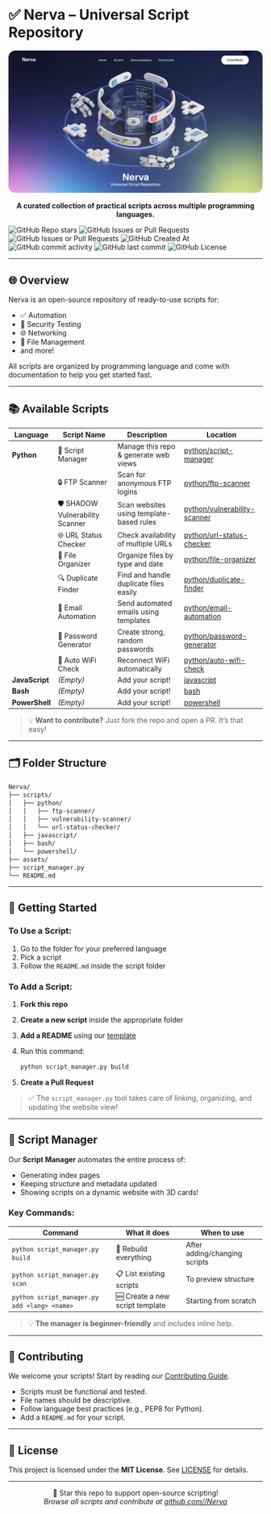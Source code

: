 # ✅ Nerva – Universal Script Repository

<p align="center">
  <img src="assets/banner.jpeg" 
       alt="Nerva - Universal Script Repository" 
     />
</p>

<p align="center"><strong>A curated collection of practical scripts across multiple programming languages.</strong></p>



<p align = "center">
  
  ![GitHub Repo stars](https://img.shields.io/github/stars/curiousbud/Nerva) ![GitHub Issues or Pull Requests](https://img.shields.io/github/issues-pr/curiousbud/Nerva) ![GitHub Issues or Pull Requests](https://img.shields.io/github/issues/curiousbud/Nerva) ![GitHub Created At](https://img.shields.io/github/created-at/curiousbud/Nerva) ![GitHub commit activity](https://img.shields.io/github/commit-activity/t/curiousbud/Nerva) ![GitHub last commit](https://img.shields.io/github/last-commit/curiousbud/Nerva) ![GitHub License](https://img.shields.io/github/license/curiousbud/Nerva)
  
</p>

---

## 🌐 Overview

Nerva is an open-source repository of ready-to-use scripts for:

* ✅ Automation
* 🔐 Security Testing
* 🌐 Networking
* 📁 File Management
* and more!

All scripts are organized by programming language and come with documentation to help you get started fast.

---

## 📚 Available Scripts

| Language       | Script Name                      | Description                              | Location                                                              |
| -------------- | -------------------------------- | ---------------------------------------- | --------------------------------------------------------------------- |
| **Python**     | 🤖 Script Manager                | Manage this repo & generate web views    | [python/script-manager](scripts/python/script-manager/)               |
|                | 🔒 FTP Scanner                   | Scan for anonymous FTP logins            | [python/ftp-scanner](scripts/python/ftp-scanner/)                     |
|                | 🛡️ SHADOW Vulnerability Scanner | Scan websites using template-based rules | [python/vulnerability-scanner](scripts/python/vulnerability-scanner/) |
|                | 🌐 URL Status Checker            | Check availability of multiple URLs      | [python/url-status-checker](scripts/python/url-status-checker/)       |
|                | 📁 File Organizer                | Organize files by type and date          | [python/file-organizer](scripts/python/file-organizer/)               |
|                | 🔍 Duplicate Finder              | Find and handle duplicate files easily   | [python/duplicate-finder](scripts/python/duplicate-finder/)           |
|                | 📧 Email Automation              | Send automated emails using templates    | [python/email-automation](scripts/python/email-automation/)           |
|                | 🔐 Password Generator            | Create strong, random passwords          | [python/password-generator](scripts/python/password-generator/)       |
|                | 📶 Auto WiFi Check               | Reconnect WiFi automatically             | [python/auto-wifi-check](scripts/python/auto-wifi-check/)             |
| **JavaScript** | *(Empty)*                        | Add your script!                         | [javascript](scripts/javascript/)                                     |
| **Bash**       | *(Empty)*                        | Add your script!                         | [bash](scripts/bash/)                                                 |
| **PowerShell** | *(Empty)*                        | Add your script!                         | [powershell](scripts/powershell/)                                     |

> 💡 **Want to contribute?** Just fork the repo and open a PR. It’s that easy!

---

## 🗂️ Folder Structure

```
Nerva/
├── scripts/
│   ├── python/
│   │   ├── ftp-scanner/
│   │   ├── vulnerability-scanner/
│   │   └── url-status-checker/
│   ├── javascript/
│   ├── bash/
│   └── powershell/
├── assets/
├── script_manager.py
└── README.md
```

---

## 🚀 Getting Started

### To Use a Script:

1. Go to the folder for your preferred language
2. Pick a script
3. Follow the `README.md` inside the script folder

### To Add a Script:

1. **Fork this repo**
2. **Create a new script** inside the appropriate folder
3. **Add a README** using our [template](scripts/python/script-manager/README.md)
4. Run this command:

   ```bash
   python script_manager.py build
   ```
5. **Create a Pull Request**

> ✅ The `script_manager.py` tool takes care of linking, organizing, and updating the website view!

---

## 🧠 Script Manager

Our **Script Manager** automates the entire process of:

* Generating index pages
* Keeping structure and metadata updated
* Showing scripts on a dynamic website with 3D cards!

### Key Commands:

| Command                                      | What it does                    | When to use                   |
| -------------------------------------------- | ------------------------------- | ----------------------------- |
| `python script_manager.py build`             | 🔄 Rebuild everything           | After adding/changing scripts |
| `python script_manager.py scan`              | 📋 List existing scripts        | To preview structure          |
| `python script_manager.py add <lang> <name>` | 🆕 Create a new script template | Starting from scratch         |

> 💡 **The manager is beginner-friendly** and includes inline help.

---

## 🤝 Contributing

We welcome your scripts! Start by reading our [Contributing Guide](CONTRIBUTING.md).

* Scripts must be functional and tested.
* File names should be descriptive.
* Follow language best practices (e.g., PEP8 for Python).
* Add a `README.md` for your script.

---

## 📄 License

This project is licensed under the **MIT License**. See [LICENSE](LICENSE) for details.

---

<p align="center">
  🙌 Star this repo to support open-source scripting! <br>
  <em>Browse all scripts and contribute at <a href="https://github.com/<your-username>/Nerva">github.com/<your-username>/Nerva</a></em>
</p>
